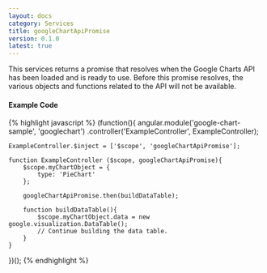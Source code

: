 ```yaml
---
layout: docs
category: Services
title: googleChartApiPromise
version: 0.1.0
latest: true
---
```


This services returns a promise that resolves when the Google Charts API has
been loaded and is ready to use. Before this promise resolves, the various
objects and functions related to the API will not be available.

#### Example Code
{% highlight javascript %}
(function(){
    angular.module('google-chart-sample', 'googlechart')
        .controller('ExampleController', ExampleController);

    ExampleController.$inject = ['$scope', 'googleChartApiPromise'];

    function ExampleController ($scope, googleChartApiPromise){
        $scope.myChartObject = {
            type: 'PieChart'
        };

        googleChartApiPromise.then(buildDataTable);

        function buildDataTable(){
            $scope.myChartObject.data = new google.visualization.DataTable();
            // Continue building the data table.
        }
    }
})();
{% endhighlight %}
